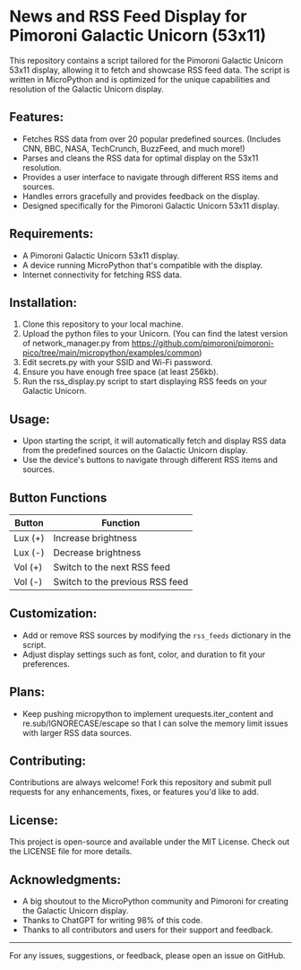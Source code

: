 # News and RSS Feed Display for Pimoroni Galactic Unicorn (53x11)

This repository contains a script tailored for the Pimoroni Galactic Unicorn 53x11 display, allowing it to fetch and showcase RSS feed data. The script is written in MicroPython and is optimized for the unique capabilities and resolution of the Galactic Unicorn display.

## Features:
- Fetches RSS data from over 20 popular predefined sources. (Includes CNN, BBC, NASA, TechCrunch, BuzzFeed, and much more!)
- Parses and cleans the RSS data for optimal display on the 53x11 resolution.
- Provides a user interface to navigate through different RSS items and sources.
- Handles errors gracefully and provides feedback on the display.
- Designed specifically for the Pimoroni Galactic Unicorn 53x11 display.

## Requirements:
- A Pimoroni Galactic Unicorn 53x11 display.
- A device running MicroPython that's compatible with the display.
- Internet connectivity for fetching RSS data.

## Installation:
1. Clone this repository to your local machine.
2. Upload the python files to your Unicorn. (You can find the latest version of network_manager.py from https://github.com/pimoroni/pimoroni-pico/tree/main/micropython/examples/common)
3. Edit secrets.py with your SSID and Wi-Fi password.
4. Ensure you have enough free space (at least 256kb).
5. Run the rss_display.py script to start displaying RSS feeds on your Galactic Unicorn.

## Usage:
- Upon starting the script, it will automatically fetch and display RSS data from the predefined sources on the Galactic Unicorn display.
- Use the device's buttons to navigate through different RSS items and sources.

## Button Functions

| Button         | Function                                           |
|----------------|----------------------------------------------------|
| Lux (+)        | Increase brightness                                |
| Lux (-)        | Decrease brightness                                |
| Vol (+)        | Switch to the next RSS feed                        |
| Vol (-)        | Switch to the previous RSS feed                    |

## Customization:
- Add or remove RSS sources by modifying the `rss_feeds` dictionary in the script.
- Adjust display settings such as font, color, and duration to fit your preferences.

## Plans:
- Keep pushing micropython to implement urequests.iter_content and re.sub/IGNORECASE/escape so that I can solve the memory limit issues with larger RSS data sources.

## Contributing:
Contributions are always welcome! Fork this repository and submit pull requests for any enhancements, fixes, or features you'd like to add.

## License:
This project is open-source and available under the MIT License. Check out the LICENSE file for more details.

## Acknowledgments:
- A big shoutout to the MicroPython community and Pimoroni for creating the Galactic Unicorn display.
- Thanks to ChatGPT for writing 98% of this code.
- Thanks to all contributors and users for their support and feedback.

---

For any issues, suggestions, or feedback, please open an issue on GitHub.
